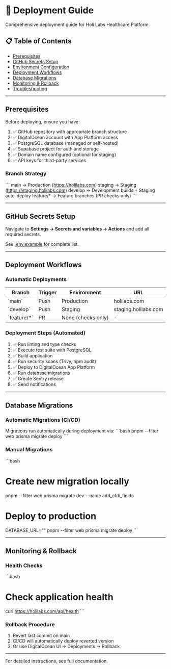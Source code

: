 # 🚀 Deployment Guide

Comprehensive deployment guide for Holi Labs Healthcare Platform.

## 📋 Table of Contents

- [Prerequisites](#prerequisites)
- [GitHub Secrets Setup](#github-secrets-setup)
- [Environment Configuration](#environment-configuration)
- [Deployment Workflows](#deployment-workflows)
- [Database Migrations](#database-migrations)
- [Monitoring & Rollback](#monitoring--rollback)
- [Troubleshooting](#troubleshooting)

---

## Prerequisites

Before deploying, ensure you have:

1. ✅ GitHub repository with appropriate branch structure
2. ✅ DigitalOcean account with App Platform access
3. ✅ PostgreSQL database (managed or self-hosted)
4. ✅ Supabase project for auth and storage
5. ✅ Domain name configured (optional for staging)
6. ✅ API keys for third-party services

### Branch Strategy

\`\`\`
main        → Production (https://holilabs.com)
staging     → Staging (https://staging.holilabs.com)
develop     → Development builds + Staging auto-deploy
feature/*   → Feature branches (PR checks only)
\`\`\`

---

## GitHub Secrets Setup

Navigate to **Settings → Secrets and variables → Actions** and add all required secrets.

See [.env.example](../.env.example) for complete list.

---

## Deployment Workflows

### Automatic Deployments

| Branch | Trigger | Environment | URL |
|--------|---------|-------------|-----|
| \`main\` | Push | Production | holilabs.com |
| \`develop\` | Push | Staging | staging.holilabs.com |
| \`feature/*\` | PR | None (checks only) | - |

### Deployment Steps (Automated)

1. ✅ Run linting and type checks
2. ✅ Execute test suite with PostgreSQL
3. ✅ Build application
4. ✅ Run security scans (Trivy, npm audit)
5. ✅ Deploy to DigitalOcean App Platform
6. ✅ Run database migrations
7. ✅ Create Sentry release
8. ✅ Send notifications

---

## Database Migrations

### Automatic Migrations (CI/CD)

Migrations run automatically during deployment via:
\`\`\`bash
pnpm --filter web prisma migrate deploy
\`\`\`

### Manual Migrations

\`\`\`bash
# Create new migration locally
pnpm --filter web prisma migrate dev --name add_cfdi_fields

# Deploy to production
DATABASE_URL="<production-url>" pnpm --filter web prisma migrate deploy
\`\`\`

---

## Monitoring & Rollback

### Health Checks

\`\`\`bash
# Check application health
curl https://holilabs.com/api/health
\`\`\`

### Rollback Procedure

1. Revert last commit on main
2. CI/CD will automatically deploy reverted version
3. Or use DigitalOcean UI → Deployments → Rollback

---

For detailed instructions, see full documentation.
